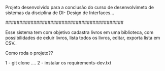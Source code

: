 Projeto desenvolvido para a conclusão do curso de desenvolvimeto de sistemas da disciplina de DI- Design de Interfaces...

##########################################


Esse sistema tem com objetivo cadastra livros em uma biblioteca, com
possibilidades de exluir livros, lista todos os livros, editar, exporta lista em CSV..

Como roda o projeto??

1 - git clone ....
2 - instalar os requirements-dev.txt